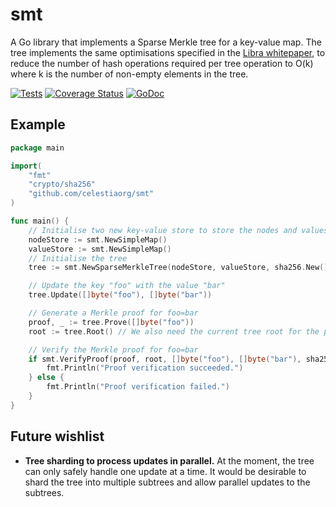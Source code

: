 # smt

A Go library that implements a Sparse Merkle tree for a key-value map. The tree implements the same optimisations specified in the [Libra whitepaper][libra whitepaper], to reduce the number of hash operations required per tree operation to O(k) where k is the number of non-empty elements in the tree.

[![Tests](https://github.com/celestiaorg/smt/actions/workflows/test.yml/badge.svg)](https://github.com/celestiaorg/smt/actions/workflows/test.yml)
[![Coverage Status](https://coveralls.io/repos/github/lazyledger/smt/badge.svg?branch=master)](https://coveralls.io/github/lazyledger/smt?branch=master)
[![GoDoc](https://godoc.org/github.com/lazyledger/smt?status.svg)](https://godoc.org/github.com/lazyledger/smt)

## Example

```go
package main

import(
    "fmt"
    "crypto/sha256"
    "github.com/celestiaorg/smt"
)

func main() {
    // Initialise two new key-value store to store the nodes and values of the tree
    nodeStore := smt.NewSimpleMap()
    valueStore := smt.NewSimpleMap()
    // Initialise the tree
    tree := smt.NewSparseMerkleTree(nodeStore, valueStore, sha256.New())

    // Update the key "foo" with the value "bar"
    tree.Update([]byte("foo"), []byte("bar"))

    // Generate a Merkle proof for foo=bar
    proof, _ := tree.Prove([]byte("foo"))
    root := tree.Root() // We also need the current tree root for the proof

    // Verify the Merkle proof for foo=bar
    if smt.VerifyProof(proof, root, []byte("foo"), []byte("bar"), sha256.New()) {
        fmt.Println("Proof verification succeeded.")
    } else {
        fmt.Println("Proof verification failed.")
    }
}
```

## Future wishlist

- **Tree sharding to process updates in parallel.** At the moment, the tree can only safely handle one update at a time. It would be desirable to shard the tree into multiple subtrees and allow parallel updates to the subtrees.

[libra whitepaper]: https://diem-developers-components.netlify.app/papers/the-diem-blockchain/2020-05-26.pdf
